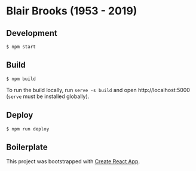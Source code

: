 # Blair Brooks (1953 - 2019)

## Development

`$ npm start`

## Build

`$ npm build`

To run the build locally, run `serve -s build` and open http://localhost:5000 (`serve` must be installed globally).

## Deploy

`$ npm run deploy`

## Boilerplate

This project was bootstrapped with [Create React App](https://github.com/facebook/create-react-app).
